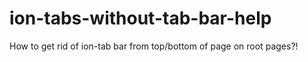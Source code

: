 # ion-tabs-without-tab-bar-help
How to get rid of ion-tab bar from top/bottom of page on root pages?!
